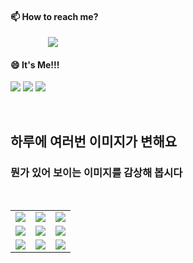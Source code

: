 #### 📫 How to reach me?
<a href="mailto:thquddnr123@gmail.com">
    <img 
        src="https://img.shields.io/badge/Gmail-d14836?style=flat-square&logo=Gmail&logoColor=white&link=mailto:thquddnr123@gmail.com"
        style="height : auto; margin-left : 60px; margin-right : 60px;"/>
</a>

#### 😄 It's Me!!!

<a href="https://cybecho.notion.site/SBU-s-Archives-854ccd3338c2456a867956f26143998a" target="_blank"><img src="https://img.shields.io/badge/Portfolio-303030?style=for-the-badge&logo=Notion&logoColor=white"/></a>
<a href="https://www.instagram.com/junk_warrior_vintage/" target="_blank"><img src="https://img.shields.io/badge/@junk_warrir_vintage-E4405F?style=for-the-badge&logo=Instagram&logoColor=white"/></a>
<a href="https://www.behance.net/thquddnr125654" target="_blank"><img src="https://img.shields.io/badge/Behance-1769FF?style=for-the-badge&logo=Behance&logoColor=white"/></a>

</br>

## 하루에 여러번 이미지가 변해요
### 뭔가 있어 보이는 이미지를 감상해 봅시다

<!--
마크업 바로보기 사이트
https://dillinger.io/ 
-->
 <br/> <table>
<tr>
<td><a href='https://www.cameronsworld.net
https://leekspin.com/
https://www.google.com
https://kimjongillookingatthings.tumblr.com/
https://binarypiano.com/
https://longdogechallenge.com/
https://pointerpointer.com/
https://leekspin.com/
https://github.com/HelloZOOO'><img src='https://www.random-art.org/img/large/416079.jpg'></a></td>
<td><a href='https://pointerpointer.com/
https://www.cameronsworld.net
https://github.com/HelloZOOO
https://leekspin.com/
https://binarypiano.com/
https://www.google.com
https://longdogechallenge.com/
https://leekspin.com/
https://kimjongillookingatthings.tumblr.com/'><img src='https://www.random-art.org/img/large/415854.jpg'></a></td>
<td><a href='https://leekspin.com/
https://www.google.com
https://leekspin.com/
https://github.com/HelloZOOO
https://kimjongillookingatthings.tumblr.com/
https://pointerpointer.com/
https://longdogechallenge.com/
https://www.cameronsworld.net
https://binarypiano.com/'><img src='https://www.random-art.org/img/large/416155.jpg'></a></td>
</tr>
<tr>
<td><a href='https://github.com/HelloZOOO
https://leekspin.com/
https://leekspin.com/
https://www.google.com
https://longdogechallenge.com/
https://binarypiano.com/
https://www.cameronsworld.net
https://kimjongillookingatthings.tumblr.com/
https://pointerpointer.com/'><img src='https://www.random-art.org/img/large/416264.jpg'></a></td>
<td><a href='https://binarypiano.com/
https://www.cameronsworld.net
https://leekspin.com/
https://pointerpointer.com/
https://longdogechallenge.com/
https://leekspin.com/
https://www.google.com
https://github.com/HelloZOOO
https://kimjongillookingatthings.tumblr.com/'><img src='https://www.random-art.org/img/large/417432.jpg'></a></td>
<td><a href='https://leekspin.com/
https://longdogechallenge.com/
https://kimjongillookingatthings.tumblr.com/
https://pointerpointer.com/
https://www.google.com
https://binarypiano.com/
https://leekspin.com/
https://github.com/HelloZOOO
https://www.cameronsworld.net'><img src='https://www.random-art.org/img/large/416188.jpg'></a></td>
</tr>
<tr>
<td><a href='https://www.google.com
https://leekspin.com/
https://github.com/HelloZOOO
https://kimjongillookingatthings.tumblr.com/
https://binarypiano.com/
https://www.cameronsworld.net
https://leekspin.com/
https://pointerpointer.com/
https://longdogechallenge.com/'><img src='https://www.random-art.org/img/large/416424.jpg'></a></td>
<td><a href='https://binarypiano.com/
https://github.com/HelloZOOO
https://longdogechallenge.com/
https://leekspin.com/
https://leekspin.com/
https://pointerpointer.com/
https://kimjongillookingatthings.tumblr.com/
https://www.google.com
https://www.cameronsworld.net'><img src='https://www.random-art.org/img/large/416318.jpg'></a></td>
<td><a href='https://longdogechallenge.com/
https://leekspin.com/
https://github.com/HelloZOOO
https://pointerpointer.com/
https://www.cameronsworld.net
https://binarypiano.com/
https://www.google.com
https://kimjongillookingatthings.tumblr.com/
https://leekspin.com/'><img src='https://www.random-art.org/img/large/415613.jpg'></a></td>
</tr>
</table>
